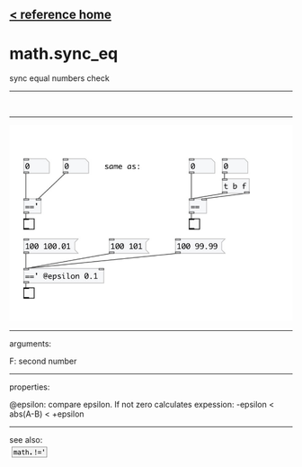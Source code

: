 [< reference home](index.html)
---

# math.sync_eq


sync equal numbers check

---

<br>


---


![example](examples/math.sync_eq-example.jpg)

---
arguments:

F: second number<br>

---
properties:

@epsilon: compare epsilon. If not
            zero calculates expession: -epsilon &lt; abs(A-B) &lt; +epsilon<br>

---
see also:<br>
[![math.!=&#39;](img/object_math.!=&#39;.png)](math.!='.html)
